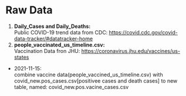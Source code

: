 # Raw Data

1. **Daily_Cases and Daily_Deaths:**  
  Public COVID-19 trend data from CDC: https://covid.cdc.gov/covid-data-tracker/#datatracker-home  
2. **people_vaccinated_us_timeline.csv:**  
  Vaccination Data fron JHU: https://coronavirus.jhu.edu/vaccines/us-states

* 2021-11-15:  
combine vaccine data(people_vaccined_us_timeline.csv) with covid_new.pos_cases.csv[positivee cases and death cases] to new table, named: covid_new.pos.vacine_cases.csv

